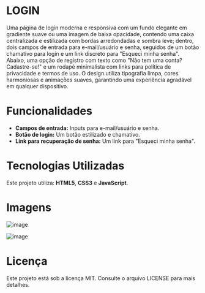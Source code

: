 # LOGIN

Uma página de login moderna e responsiva com um fundo elegante em gradiente suave ou uma imagem de baixa opacidade, contendo uma caixa centralizada e estilizada com bordas arredondadas e sombra leve; dentro, dois campos de entrada para e-mail/usuário e senha, seguidos de um botão chamativo para login e um link discreto para "Esqueci minha senha". Abaixo, uma opção de registro com texto como "Não tem uma conta? Cadastre-se!" e um rodapé minimalista com links para política de privacidade e termos de uso. O design utiliza tipografia limpa, cores harmoniosas e animações suaves, garantindo uma experiência agradável em qualquer dispositivo.

# Funcionalidades
- **Campos de entrada:** Inputs para e-mail/usuário e senha.
- **Botão de login:** Um botão estilizado e chamativo.
- **Link para recuperação de senha:** Um link para \"Esqueci minha senha\".


# Tecnologias Utilizadas
Este projeto utiliza: **HTML5**, **CSS3** e **JavaScript**.

# Imagens

![image](https://github.com/user-attachments/assets/0aff1571-9ff0-42fc-8c16-ce3d81710706)

![image](https://github.com/user-attachments/assets/8a9f0507-c3c0-4b19-af61-38c6fb85ae29)

# Licença

Este projeto está sob a licença MIT. Consulte o arquivo LICENSE para mais detalhes.
